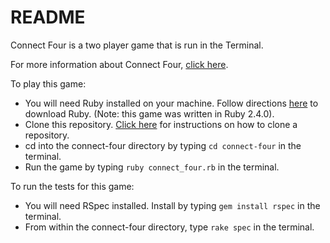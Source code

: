 # README

Connect Four is a two player game that is run in the Terminal.

For more information about Connect Four, [click here](https://en.wikipedia.org/wiki/Connect_Four).

To play this game:

* You will need Ruby installed on your machine. Follow directions [here](https://www.ruby-lang.org/en/downloads/) to download Ruby. (Note: this game was written in Ruby 2.4.0).
* Clone this repository. [Click here](https://help.github.com/articles/cloning-a-repository/) for instructions on how to clone a repository.
* cd into the connect-four directory by typing `cd connect-four` in the terminal.
* Run the game by typing `ruby connect_four.rb` in the terminal.

To run the tests for this game:
* You will need RSpec installed. Install by typing `gem install rspec` in the terminal.
* From within the connect-four directory, type `rake spec` in the terminal.
